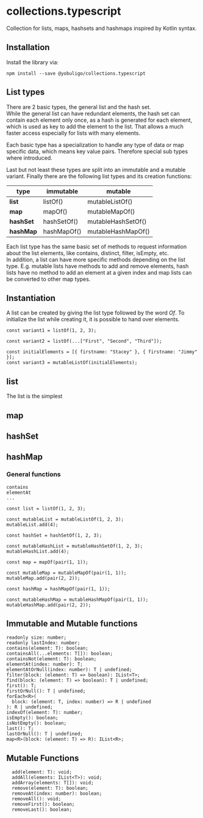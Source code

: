 # collections.typescript

Collection for lists, maps, hashsets and hashmaps inspired by Kotlin syntax.

## Installation

Install the library via:

```
npm install --save @yobuligo/collections.typescript
```

## List types

There are 2 basic types, the general list and the hash set.  
While the general list can have redundant elements, the hash set can contain each element only once, as a hash is generated for each element, which is used as key to add the element to the list. That allows a much faster access especially for lists with many elements.

Each basic type has a specialization to handle any type of data or map specific data, which means key value pairs. Therefore special sub types where introduced.

Last but not least these types are split into an immutable and a mutable variant. Finally there are the following list types and its creation functions:

| **type**    | **immutable** | **mutable**        |
| ----------- | ------------- | ------------------ |
| **list**    | listOf()      | mutableListOf()    |
| **map**     | mapOf()       | mutableMapOf()     |
| **hashSet** | hashSetOf()   | mutableHashSetOf() |
| **hashMap** | hashMapOf()   | mutableHashMapOf() |

Each list type has the same basic set of methods to request information about the list elements, like contains, distinct, filter, isEmpty, etc.  
In addition, a list can have more specific methods depending on the list type. E.g. mutable lists have methods to add and remove elements, hash lists have no method to add an element at a given index and map lists can be converted to other map types.

## Instantiation

A list can be created by giving the list type followed by the word _Of_. To initialize the list while creating it, it is possible to hand over elements.
```
const variant1 = listOf(1, 2, 3);

const variant2 = listOf(...["First", "Second", "Third"]);

const initialElements = [{ firstname: "Stacey" }, { firstname: "Jimmy" }];
const variant3 = mutableListOf(initialElements);
```

## list

The list is the simplest

## map

## hashSet

## hashMap

### General functions

```
contains
elementAt
...
```

```
const list = listOf(1, 2, 3);
```

```
const mutableList = mutableListOf(1, 2, 3);
mutableList.add(4);
```

```
const hashSet = hashSetOf(1, 2, 3);
```

```
const mutableHashList = mutableHashSetOf(1, 2, 3);
mutableHashList.add(4);
```

```
const map = mapOf(pair(1, 1));
```

```
const mutableMap = mutableMapOf(pair(1, 1));
mutableMap.add(pair(2, 2));
```

```
const hashMap = hashMapOf(pair(1, 1));
```

```
const mutableHashMap = mutableHashMapOf(pair(1, 1));
mutableHashMap.add(pair(2, 2));
```

## Immutable and Mutable functions

```
readonly size: number;
readonly lastIndex: number;
contains(element: T): boolean;
containsAll(...elements: T[]): boolean;
containsNot(element: T): boolean;
elementAt(index: number): T;
elementAtOrNull(index: number): T | undefined;
filter(block: (element: T) => boolean): IList<T>;
find(block: (element: T) => boolean): T | undefined;
first(): T;
firstOrNull(): T | undefined;
forEach<R>(
  block: (element: T, index: number) => R | undefined
): R | undefined;
indexOf(element: T): number;
isEmpty(): boolean;
isNotEmpty(): boolean;
last(): T;
lastOrNull(): T | undefined;
map<R>(block: (element: T) => R): IList<R>;
```

## Mutable Functions

```
  add(element: T): void;
  addAll(elements: IList<T>): void;
  addArray(elements: T[]): void;
  remove(element: T): boolean;
  removeAt(index: number): boolean;
  removeAll(): void;
  removeFirst(): boolean;
  removeLast(): boolean;
```

